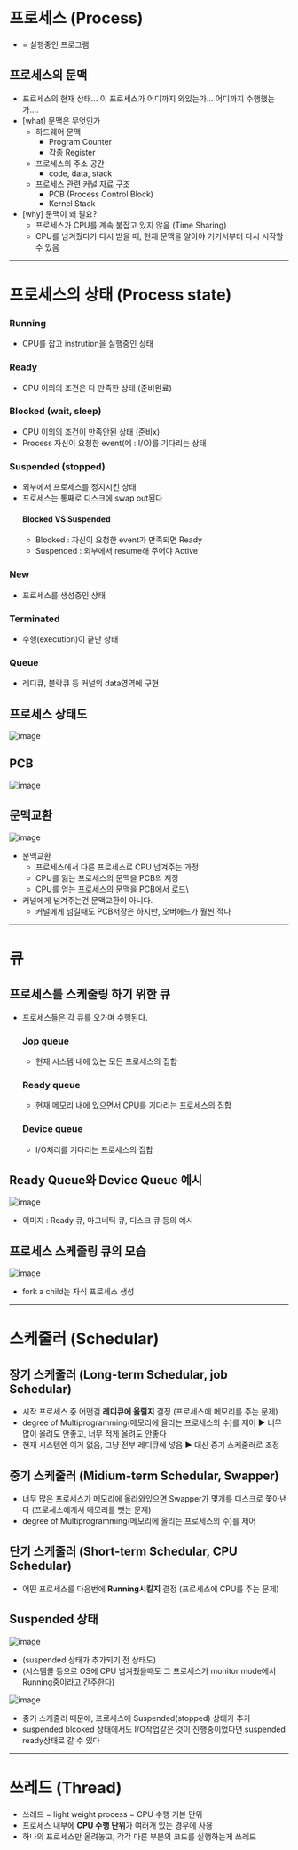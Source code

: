 # 프로세스 (Process)
- = 실행중인 프로그램
## 프로세스의 문맥
- 프로세스의 현재 상태... 이 프로세스가 어디까지 와있는가... 어디까지 수행했는가....
- [what] 문맥은 무엇인가
  - 하드웨어 문맥
    - Program Counter
    - 각종 Register
  - 프로세스의 주소 공간
    - code, data, stack
  - 프로세스 관련 커널 자료 구조
    - PCB (Process Control Block)
    - Kernel Stack
- [why] 문맥이 왜 필요?
  - 프로세스가 CPU를 계속 붙잡고 있지 않음 (Time Sharing)
  - CPU를 넘겨줬다가 다시 받을 때, 현재 문맥을 알아야 거기서부터 다시 시작할 수 있음

 ---

# 프로세스의 상태 (Process state)
### Running
- CPU를 잡고 instrution을 실행중인 상태
### Ready
- CPU 이외의 조건은 다 만족한 상태 (준비완료)
### Blocked (wait, sleep)
- CPU 이외의 조건이 만족안된 상태 (준비x)
- Process 자신이 요청한 event(예 : I/O)를 기다리는 상태
### Suspended (stopped)
- 외부에서 프로세스를 정지시킨 상태
- 프로세스는 통째로 디스크에 swap out된다
  #### Blocked VS Suspended
  - Blocked : 자신이 요청한 event가 만족되면 Ready
  - Suspended : 외부에서 resume해 주어야 Active
### New
- 프로세스를 생성중인 상태
### Terminated 
- 수행(execution)이 끝난 상태
### Queue
- 레디큐, 블락큐 등 커널의 data영역에 구현
## 프로세스 상태도
![image](https://github.com/user-attachments/assets/25a618e9-d897-49fd-86f7-c051d0f303f4)
## PCB
![image](https://github.com/user-attachments/assets/a94b051d-9b57-4d66-9c73-e6581efd1f6a)
## 문맥교환
![image](https://github.com/user-attachments/assets/715f601d-df5d-4c76-b1d1-05fe4a2fb2b4)
- 문맥교환
  - 프로세스에서 다른 프로세스로 CPU 넘겨주는 과정
  - CPU를 잃는 프로세스의 문맥을 PCB의 저장
  - CPU를 얻는 프로세스의 문맥을 PCB에서 로드\
- 커널에게 넘겨주는건 문맥교환이 아니다.
  - 커널에게 넘길때도 PCB저장은 하지만, 오버헤드가 훨씬 적다

 ---

 # 큐
 ## 프로세스를 스케줄링 하기 위한 큐
 - 프로세스들은 각 큐를 오가며 수행된다.
   ### Jop queue
   - 현재 시스템 내에 있는 모든 프로세스의 집합
   ### Ready queue
   - 현재 메모리 내에 있으면서 CPU를 기다리는 프로세스의 집합
   ### Device queue
   - I/O처리를 기다리는 프로세스의 집합
## Ready Queue와 Device Queue 예시
![image](https://github.com/user-attachments/assets/0a528400-7b62-4431-89f0-00d348e2df2b)
- 이미지 : Ready 큐, 마그네틱 큐, 디스크 큐 등의 예시
## 프로세스 스케줄링 큐의 모습
![image](https://github.com/user-attachments/assets/034474d6-3b3f-46c1-8470-46a21b92df00)
- fork a child는 자식 프로세스 생성

---

# 스케줄러 (Schedular)
  ## 장기 스케줄러 (Long-term Schedular, job Schedular)
  - 시작 프로세스 중 어떤걸 **레디큐에 올릴지** 결정 (프로세스에 메모리를 주는 문제)
  - degree of Multiprogramming(메모리에 올리는 프로세스의 수)를 제어 ▶ 너무 많이 올려도 안좋고, 너무 적게 올려도 안좋다
  - 현재 시스템엔 이거 없음, 그냥 전부 레디큐에 넣음 ▶ 대신 중기 스케줄러로 조정
  ## 중기 스케줄러 (Midium-term Schedular, Swapper)
  - 너무 많은 프로세스가 메모리에 올라와있으면 Swapper가 몇개를 디스크로 쫓아낸다 (프로세스에게서 메모리를 뺏는 문제)
  - degree of Multiprogramming(메모리에 올리는 프로세스의 수)를 제어
  ## 단기 스케줄러 (Short-term Schedular, CPU Schedular)
  - 어떤 프로세스를 다음번에 **Running시킬지** 결정 (프로세스에 CPU를 주는 문제)
## Suspended 상태
![image](https://github.com/user-attachments/assets/f36cc699-323c-4837-bcf6-987c0164342e)
- (suspended 상태가 추가되기 전 상태도)
- (시스템콜 등으로 OS에 CPU 넘겨줬을때도 그 프로세스가 monitor mode에서 Running중이라고 간주한다)

![image](https://github.com/user-attachments/assets/75496232-c6bc-4d0d-ab20-42c26af2b4b3)
- 중기 스케줄러 때문에, 프로세스에 Suspended(stopped) 상태가 추가
- suspended blcoked 상태에서도 I/O작업같은 것이 진행중이었다면 suspended ready상태로 갈 수 있다

---

# 쓰레드 (Thread)
- 쓰레드 = light weight process = CPU 수행 기본 단위
- 프로세스 내부에 **CPU 수행 단위**가 여러개 있는 경우에 사용
- 하나의 프로세스만 올려놓고, 각각 다른 부분의 코드를 실행하는게 쓰레드

